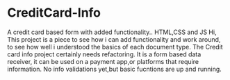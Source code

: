 # CreditCard-Info
A credit card based form with added functionality.. HTML,CSS and JS
Hi,
This project is a piece to see how i can add functionality and work around,
to see how well i understood the basics of each document type.
The Credit card info project certainly needs refactoring.
It is a form based data receiver,
it can be used on a payment app,or platforms that require information.
No info validations yet,but basic fucntions are up and running.

